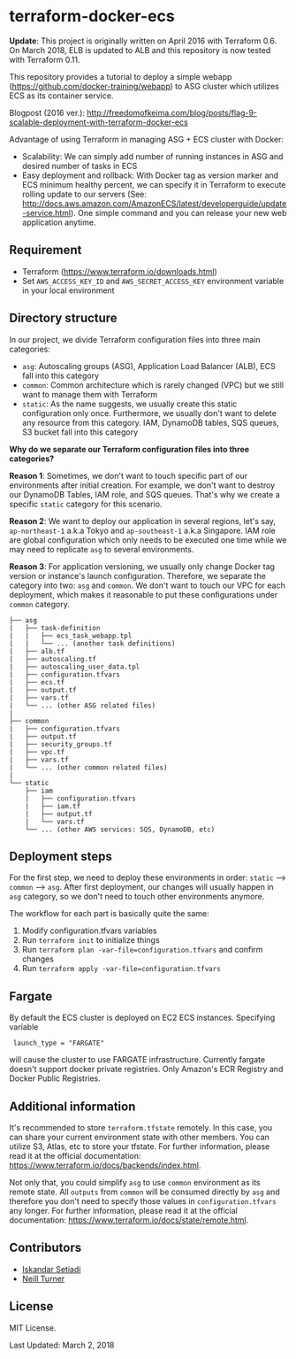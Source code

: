 # terraform-docker-ecs

**Update**: This project is originally written on April 2016 with Terraform 0.6. On March 2018, ELB is updated to ALB and this repository is now tested with Terraform 0.11.

This repository provides a tutorial to deploy a simple webapp (https://github.com/docker-training/webapp) to ASG cluster which utilizes ECS as its container service.

Blogpost (2016 ver.): http://freedomofkeima.com/blog/posts/flag-9-scalable-deployment-with-terraform-docker-ecs

Advantage of using Terraform in managing ASG + ECS cluster with Docker:
- Scalability: We can simply add number of running instances in ASG and desired number of tasks in ECS
- Easy deployment and rollback: With Docker tag as version marker and ECS minimum healthy percent, we can specify it in Terraform to execute rolling update to our servers (See: http://docs.aws.amazon.com/AmazonECS/latest/developerguide/update-service.html). One simple command and you can release your new web application anytime.


## Requirement

- Terraform (https://www.terraform.io/downloads.html)
- Set `AWS_ACCESS_KEY_ID` and `AWS_SECRET_ACCESS_KEY` environment variable in your local environment


## Directory structure

In our project, we divide Terraform configuration files into three main categories:
- `asg`: Autoscaling groups (ASG), Application Load Balancer (ALB), ECS fall into this category
- `common`: Common architecture which is rarely changed (VPC) but we still want to manage them with Terraform
- `static`: As the name suggests, we usually create this static configuration only once. Furthermore, we usually don't want to delete any resource from this category. IAM, DynamoDB tables, SQS queues, S3 bucket fall into this category

**Why do we separate our Terraform configuration files into three categories?**

**Reason 1**: Sometimes, we don't want to touch specific part of our environments after initial creation. For example, we don't want to destroy our DynamoDB Tables, IAM role, and SQS queues. That's why we create a specific `static` category for this scenario.

**Reason 2**: We want to deploy our application in several regions, let's say, `ap-northeast-1` a.k.a Tokyo and `ap-southeast-1` a.k.a Singapore. IAM role are global configuration which only needs to be executed one time while we may need to replicate `asg` to several environments.

**Reason 3**: For application versioning, we usually only change Docker tag version or instance's launch configuration. Therefore, we separate the category into two: `asg` and `common`. We don't want to touch our VPC for each deployment, which makes it reasonable to put these configurations under `common` category.

```
├── asg
|   ├── task-definition
|   |   ├── ecs_task_webapp.tpl
|   |   └── ... (another task definitions)
|   ├── alb.tf
|   ├── autoscaling.tf
|   ├── autoscaling_user_data.tpl
|   ├── configuration.tfvars
|   ├── ecs.tf
|   ├── output.tf
|   ├── vars.tf
|   └── ... (other ASG related files)
|
├── common
|   ├── configuration.tfvars
|   ├── output.tf
|   ├── security_groups.tf
|   ├── vpc.tf
|   ├── vars.tf
|   └── ... (other common related files)
|
└── static
    ├── iam
    |   ├── configuration.tfvars
    |   ├── iam.tf
    |   ├── output.tf
    |   └── vars.tf  
    └── ... (other AWS services: SQS, DynamoDB, etc)
```



## Deployment steps

For the first step, we need to deploy these environments in order: `static` --> `common` --> `asg`. After first deployment, our changes will usually happen in `asg` category, so we don't need to touch other environments anymore.

The workflow for each part is basically quite the same:

1. Modify configuration.tfvars variables
2. Run `terraform init` to initialize things
3. Run `terraform plan -var-file=configuration.tfvars` and confirm changes
4. Run `terraform apply -var-file=configuration.tfvars`

## Fargate

By default the ECS cluster is deployed on EC2 ECS instances. Specifying variable
```
 launch_type = "FARGATE"
```
will cause the cluster to use FARGATE infrastructure. Currently fargate doesn't support docker private registries. Only Amazon's ECR Registry and Docker Public Registries.

## Additional information

It's recommended to store `terraform.tfstate` remotely. In this case, you can share your current environment state with other members. You can utilize S3, Atlas, etc to store your tfstate. For further information, please read it at the official documentation: https://www.terraform.io/docs/backends/index.html.

Not only that, you could simplify `asg` to use `common` environment as its remote state. All `outputs` from `common` will be consumed directly by `asg` and therefore you don't need to specify those values in `configuration.tfvars` any longer. For further information, please read it at the official documentation: https://www.terraform.io/docs/state/remote.html.


## Contributors

- [Iskandar Setiadi](https://github.com/freedomofkeima)
- [Neill Turner](https://github.com/neillturner)

## License

MIT License.

Last Updated: March 2, 2018
